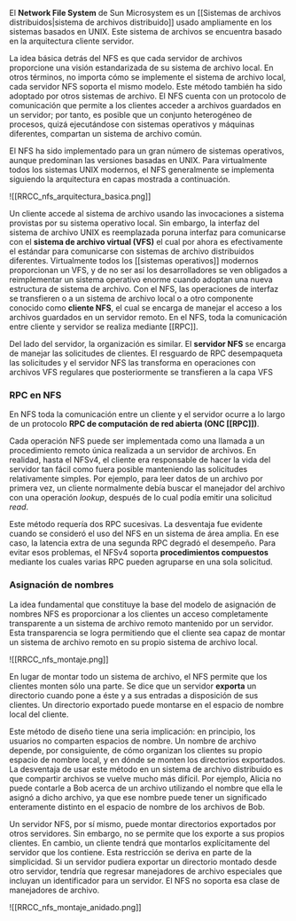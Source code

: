 El **Network File System** de Sun Microsystem es un [[Sistemas de archivos distribuidos|sistema de archivos distribuido]] usado ampliamente en los sistemas basados en UNIX. Este sistema de archivos se encuentra basado en la arquitectura cliente servidor.

La idea básica detrás del NFS es que cada servidor de archivos proporcione una visión estandarizada de su sistema de archivo local. En otros términos, no importa cómo se implemente el sistema de archivo local, cada servidor NFS soporta el mismo modelo. Este método también ha sido adoptado por otros sistemas de archivo. El NFS cuenta con un protocolo de comunicación que permite a los clientes acceder a archivos guardados en un servidor; por tanto, es posible que un conjunto heterogéneo de procesos, quizá ejecutándose con sistemas operativos y máquinas diferentes, compartan un sistema de archivo común.

El NFS ha sido implementado para un gran número de sistemas operativos, aunque predominan las versiones basadas en UNIX. Para virtualmente todos los sistemas UNIX modernos, el NFS generalmente se implementa siguiendo la arquitectura en capas mostrada a continuación.

![[RRCC_nfs_arquitectura_basica.png]]

Un cliente accede al sistema de archivo usando las invocaciones a sistema provistas por su sistema operativo local. Sin embargo, la interfaz del sistema de archivo UNIX es reemplazada poruna interfaz para comunicarse con el **sistema de archivo virtual (VFS)** el cual por ahora es efectivamente el estándar para comunicarse con sistemas de archivo distribuidos diferentes. Virtualmente todos los [[sistemas operativos]] modernos proporcionan un VFS, y de no ser así los desarrolladores se ven obligados a reimplementar un sistema operativo enorme cuando adoptan una nueva estructura de sistema de archivo. Con el NFS, las operaciones de interfaz se transfieren o a un sistema de archivo local o a otro componente conocido como **cliente NFS**, el cual se encarga de manejar el acceso a los archivos guardados en un servidor remoto. En el NFS, toda la comunicación entre cliente y servidor se realiza mediante [[RPC]].

Del lado del servidor, la organización es similar. El **servidor NFS** se encarga de manejar las solicitudes de clientes. El resguardo de RPC desempaqueta las solicitudes y el servidor NFS las transforma en operaciones con archivos VFS regulares que posteriormente se transfieren a la capa VFS

### RPC en NFS
En NFS toda la comunicación entre un cliente y el servidor ocurre a lo largo de un protocolo **RPC de computación de red abierta (ONC [[RPC]])**.

Cada operación NFS puede ser implementada como una llamada a un procedimiento remoto única realizada a un servidor de archivos. En realidad, hasta el NFSv4, el cliente era responsable de hacer la vida del servidor tan fácil como fuera posible manteniendo las solicitudes relativamente simples. Por ejemplo, para leer datos de un archivo por primera vez, un cliente normalmente debía buscar el manejador del archivo con una operación *lookup*, después de lo cual podía emitir una solicitud *read*.

Este método requería dos RPC sucesivas. La desventaja fue evidente cuando se consideró el uso del NFS en un sistema de área amplia. En ese caso, la latencia extra de una segunda RPC degradó el desempeño. Para evitar esos problemas, el NFSv4 soporta **procedimientos compuestos** mediante los cuales varias RPC pueden agruparse en una sola solicitud.

### Asignación de nombres
La idea fundamental que constituye la base del modelo de asignación de nombres NFS es proporcionar a los clientes un acceso completamente transparente a un sistema de archivo remoto mantenido por un servidor. Esta transparencia se logra permitiendo que el cliente sea capaz de montar un sistema de archivo remoto en su propio sistema de archivo local.

![[RRCC_nfs_montaje.png]]

En lugar de montar todo un sistema de archivo, el NFS permite que los clientes monten sólo una parte. Se dice que un servidor **exporta** un directorio cuando pone a éste y a sus entradas a disposición de sus clientes. Un directorio exportado puede montarse en el espacio de nombre local del cliente.

Este método de diseño tiene una seria implicación: en principio, los usuarios no comparten espacios de nombre. Un nombre de archivo depende, por consiguiente, de cómo organizan los clientes su propio espacio de nombre local, y en dónde se monten los directorios exportados. La desventaja de usar este método en un sistema de archivo distribuido es que compartir archivos se vuelve mucho más difícil. Por ejemplo, Alicia no puede contarle a Bob acerca de un archivo utilizando el nombre que ella le asignó a dicho archivo, ya que ese nombre puede tener un significado enteramente distinto en el espacio de nombre de los archivos de Bob.

Un servidor NFS, por sí mismo, puede montar directorios exportados por otros servidores. Sin embargo, no se permite que los exporte a sus propios clientes. En cambio, un cliente tendrá que montarlos explícitamente del servidor que los contiene. Esta restricción se deriva en parte de la simplicidad. Si un servidor pudiera exportar un directorio montado desde otro servidor, tendría que regresar manejadores de archivo especiales que incluyan un identificador para un servidor. El NFS no soporta esa clase de manejadores de archivo.

![[RRCC_nfs_montaje_anidado.png]]
